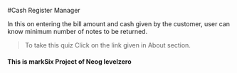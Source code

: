 #Cash Register Manager 

In this on entering the bill amount and cash given by the customer, user can know minimum number of notes to be returned.

>To take this quiz Click on the link given in About section.

#### This is markSix Project of Neog levelzero  ####